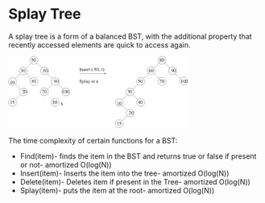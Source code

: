 # Splay Tree
A splay tree is a form of a balanced BST, with the additional property that recently accessed elements are quick to access again.

![Splay tree](./images/SPLAY.png)

The time complexity of certain functions for a BST:

* Find(item)- finds the item in the BST and returns true or false if present or not- amortized O(log(N))
* Insert(item)- Inserts the item into the tree- amortized O(log(N))
* Delete(item)- Deletes item if present in the Tree- amortized O(log(N))
* Splay(item)- puts the item at the root- amortized O(log(N))
